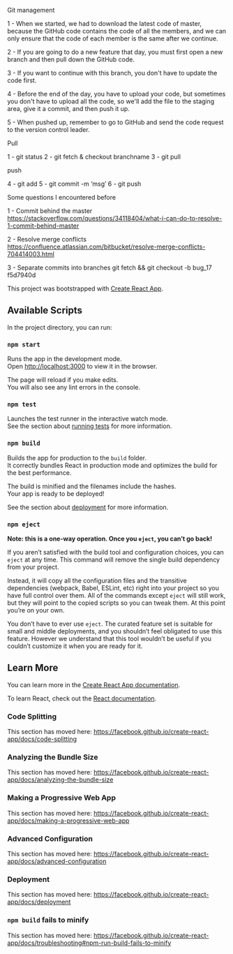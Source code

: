 Git management

1 - When we started, we had to download the latest code of master, because the GitHub code contains the code of all the members, and we can only ensure that the code of each member is the same after we continue.

2 - If you are going to do a new feature that day, you must first open a new branch and then pull down the GitHub code.

3 - If you want to continue with this branch, you don't have to update the code first.

4 - Before the end of the day, you have to upload your code, but sometimes you don't have to upload all the code, so we'll add the file to the staging area, give it a commit, and then push it up.

5 - When pushed up, remember to go to GitHub and send the code request to the version control leader.


Pull

1 - git status
2 - git fetch & checkout branchname
3 - git pull

push

4 - git add
5 - git commit -m ‘msg’
6 - git push


Some questions I encountered before

1 - Commit behind the master
https://stackoverflow.com/questions/34118404/what-i-can-do-to-resolve-1-commit-behind-master

2 - Resolve merge conflicts
https://confluence.atlassian.com/bitbucket/resolve-merge-conflicts-704414003.html

3 - Separate commits into branches
git fetch && git checkout -b bug_17 f5d7940d



This project was bootstrapped with [Create React App](https://github.com/facebook/create-react-app).

## Available Scripts

In the project directory, you can run:

### `npm start`

Runs the app in the development mode.<br />
Open [http://localhost:3000](http://localhost:3000) to view it in the browser.

The page will reload if you make edits.<br />
You will also see any lint errors in the console.

### `npm test`

Launches the test runner in the interactive watch mode.<br />
See the section about [running tests](https://facebook.github.io/create-react-app/docs/running-tests) for more information.

### `npm build`

Builds the app for production to the `build` folder.<br />
It correctly bundles React in production mode and optimizes the build for the best performance.

The build is minified and the filenames include the hashes.<br />
Your app is ready to be deployed!

See the section about [deployment](https://facebook.github.io/create-react-app/docs/deployment) for more information.

### `npm eject`

**Note: this is a one-way operation. Once you `eject`, you can’t go back!**

If you aren’t satisfied with the build tool and configuration choices, you can `eject` at any time. This command will remove the single build dependency from your project.

Instead, it will copy all the configuration files and the transitive dependencies (webpack, Babel, ESLint, etc) right into your project so you have full control over them. All of the commands except `eject` will still work, but they will point to the copied scripts so you can tweak them. At this point you’re on your own.

You don’t have to ever use `eject`. The curated feature set is suitable for small and middle deployments, and you shouldn’t feel obligated to use this feature. However we understand that this tool wouldn’t be useful if you couldn’t customize it when you are ready for it.

## Learn More

You can learn more in the [Create React App documentation](https://facebook.github.io/create-react-app/docs/getting-started).

To learn React, check out the [React documentation](https://reactjs.org/).

### Code Splitting

This section has moved here: https://facebook.github.io/create-react-app/docs/code-splitting

### Analyzing the Bundle Size

This section has moved here: https://facebook.github.io/create-react-app/docs/analyzing-the-bundle-size

### Making a Progressive Web App

This section has moved here: https://facebook.github.io/create-react-app/docs/making-a-progressive-web-app

### Advanced Configuration

This section has moved here: https://facebook.github.io/create-react-app/docs/advanced-configuration

### Deployment

This section has moved here: https://facebook.github.io/create-react-app/docs/deployment

### `npm build` fails to minify

This section has moved here: https://facebook.github.io/create-react-app/docs/troubleshooting#npm-run-build-fails-to-minify
